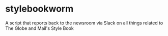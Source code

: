 # stylebookworm
A script that reports back to the newsroom via Slack on all things related to The Globe and Mail's Style Book
